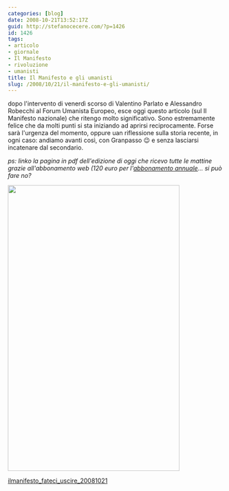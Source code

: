 ```yaml
---
categories: [blog]
date: 2008-10-21T13:52:17Z
guid: http://stefanocecere.com/?p=1426
id: 1426
tags:
- articolo
- giornale
- Il Manifesto
- rivoluzione
- umanisti
title: Il Manifesto e gli umanisti
slug: /2008/10/21/il-manifesto-e-gli-umanisti/
---
```


dopo l'intervento di venerdì scorso di Valentino Parlato e Alessandro Robecchi al Forum Umanista Europeo, esce oggi questo articolo (sul Il Manifesto nazionale) che ritengo molto significativo. Sono estremamente felice che da molti punti si sta iniziando ad aprirsi reciprocamente. Forse sarà l'urgenza del momento, oppure uan riflessione sulla storia recente, in ogni caso: andiamo avanti così, con Granpasso 😉 e senza lasciarsi incatenare dal secondario.

_ps: linko la pagina in pdf dell'edizione di oggi che ricevo tutte le mattine grazie all'abbonamento web (120 euro per l'_[_abbonamento annuale_](http://www.ilmanifesto.it/pagine/abbonamenti/)_… si può fare no?_

[<img class="aligncenter size-full wp-image-1428" title="il manifesto movimento umanista" src="http://stefanocecere.com/wp-content/uploads/sites/3/2008/10/ilmanifesto_umanista.jpg" alt="" width="399" height="663" srcset="http://stefanocecere.com/wp-content/uploads/sites/3/2008/10/ilmanifesto_umanista.jpg 399w, http://stefanocecere.com/wp-content/uploads/sites/3/2008/10/ilmanifesto_umanista-181x300.jpg 181w" sizes="(max-width: 399px) 100vw, 399px" />](http://stefanocecere.com/wp-content/uploads/sites/3/2008/10/ilmanifesto_fateci_uscire_20081021.pdf)

[ilmanifesto\_fateci\_uscire_20081021](http://stefanocecere.com/wp-content/uploads/sites/3/2008/10/ilmanifesto_fateci_uscire_20081021.pdf)